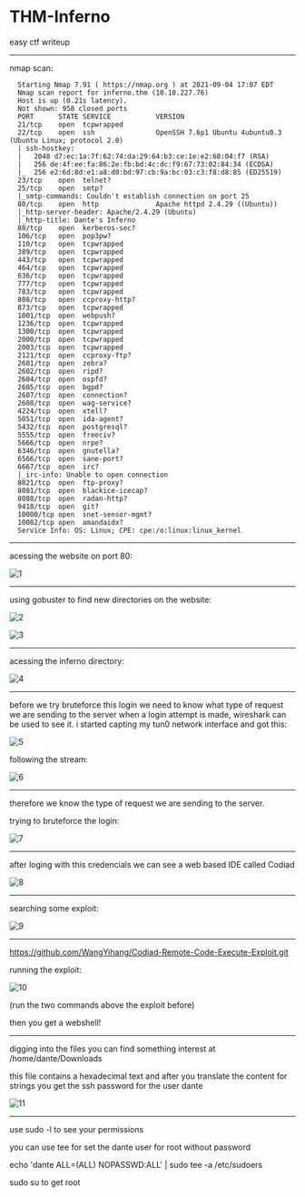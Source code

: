 # THM-Inferno

easy ctf writeup

------------------------------------------------------

nmap scan: 

      Starting Nmap 7.91 ( https://nmap.org ) at 2021-09-04 17:07 EDT
      Nmap scan report for inferno.thm (10.10.227.76)
      Host is up (0.21s latency).
      Not shown: 958 closed ports
      PORT      STATE SERVICE           VERSION
      21/tcp    open  tcpwrapped
      22/tcp    open  ssh               OpenSSH 7.6p1 Ubuntu 4ubuntu0.3 (Ubuntu Linux; protocol 2.0)
      | ssh-hostkey: 
      |   2048 d7:ec:1a:7f:62:74:da:29:64:b3:ce:1e:e2:68:04:f7 (RSA)
      |   256 de:4f:ee:fa:86:2e:fb:bd:4c:dc:f9:67:73:02:84:34 (ECDSA)
      |_  256 e2:6d:8d:e1:a8:d0:bd:97:cb:9a:bc:03:c3:f8:d8:85 (ED25519)
      23/tcp    open  telnet?
      25/tcp    open  smtp?
      |_smtp-commands: Couldn't establish connection on port 25
      80/tcp    open  http              Apache httpd 2.4.29 ((Ubuntu))
      |_http-server-header: Apache/2.4.29 (Ubuntu)
      |_http-title: Dante's Inferno
      88/tcp    open  kerberos-sec?
      106/tcp   open  pop3pw?
      110/tcp   open  tcpwrapped
      389/tcp   open  tcpwrapped
      443/tcp   open  tcpwrapped
      464/tcp   open  tcpwrapped
      636/tcp   open  tcpwrapped
      777/tcp   open  tcpwrapped
      783/tcp   open  tcpwrapped
      808/tcp   open  ccproxy-http?
      873/tcp   open  tcpwrapped
      1001/tcp  open  webpush?
      1236/tcp  open  tcpwrapped
      1300/tcp  open  tcpwrapped
      2000/tcp  open  tcpwrapped
      2003/tcp  open  tcpwrapped
      2121/tcp  open  ccproxy-ftp?
      2601/tcp  open  zebra?
      2602/tcp  open  ripd?
      2604/tcp  open  ospfd?
      2605/tcp  open  bgpd?
      2607/tcp  open  connection?
      2608/tcp  open  wag-service?
      4224/tcp  open  xtell?
      5051/tcp  open  ida-agent?
      5432/tcp  open  postgresql?
      5555/tcp  open  freeciv?
      5666/tcp  open  nrpe?
      6346/tcp  open  gnutella?
      6566/tcp  open  sane-port?
      6667/tcp  open  irc?
      |_irc-info: Unable to open connection
      8021/tcp  open  ftp-proxy?
      8081/tcp  open  blackice-icecap?
      8088/tcp  open  radan-http?
      9418/tcp  open  git?
      10000/tcp open  snet-sensor-mgmt?
      10082/tcp open  amandaidx?
      Service Info: OS: Linux; CPE: cpe:/o:linux:linux_kernel
      
------------------------------------------------------

acessing the website on port 80:

![1](https://user-images.githubusercontent.com/67773431/171983781-a073c079-7674-4a32-891f-d1d9f0fa6472.png)

------------------------------------------------------

using gobuster to find new directories on the website:

![2](https://user-images.githubusercontent.com/67773431/171984974-fc873910-f9e9-4e9c-b2a4-351e2c052a4a.png)

![3](https://user-images.githubusercontent.com/67773431/171984981-ffbc7c2b-325e-4d15-9a68-0a5e3e6870b0.png)

------------------------------------------------------

acessing the inferno directory:

![4](https://user-images.githubusercontent.com/67773431/171985057-d713a666-6e90-4296-b89f-1c9bca292b9c.png)

------------------------------------------------------

before we try bruteforce this login we need to know what type of request we are sending to the server
when a login attempt is made, wireshark can be used to see it. i started capting my tun0 network interface and got this:

![5](https://user-images.githubusercontent.com/67773431/171985112-0f895444-2413-4e7f-8bfc-f3ea314661ce.png)

following the stream:

![6](https://user-images.githubusercontent.com/67773431/171985142-cb41c502-e06b-416e-b3c0-598671a749bd.png)

------------------------------------------------------

therefore we know the type of request we are sending to the server. 

trying to bruteforce the login:

![7](https://user-images.githubusercontent.com/67773431/171985361-85980405-2040-4e2b-83a5-e2f5491954f7.png)

------------------------------------------------------

after loging with this credencials we can see a web based IDE called Codiad

![8](https://user-images.githubusercontent.com/67773431/171986418-7de245f1-0fa7-4d87-b228-5cddb08e091b.png)

------------------------------------------------------

searching some exploit:

![9](https://user-images.githubusercontent.com/67773431/171986511-4bba29c9-0d1f-44fd-a6f4-664eb9fbd8eb.png)

------------------------------------------------------

https://github.com/WangYihang/Codiad-Remote-Code-Execute-Exploit.git

running the exploit:

![10](https://user-images.githubusercontent.com/67773431/171986591-26505c7f-9a5f-49b9-b460-933068743d81.png)

(run the two commands above the exploit before)

then you get a webshell!

------------------------------------------------------

digging into the files you can find something interest at /home/dante/Downloads

this file contains a hexadecimal text and after you translate the content for strings you get the ssh password for the user dante

![11](https://user-images.githubusercontent.com/67773431/171986653-26636d86-a588-4f0f-b394-a33393cab01d.png)

------------------------------------------------------

use sudo -l to see your permissions

you can use tee for set the dante user for root without password

echo 'dante ALL=(ALL) NOPASSWD:ALL' | sudo tee -a /etc/sudoers

sudo su to get root
















